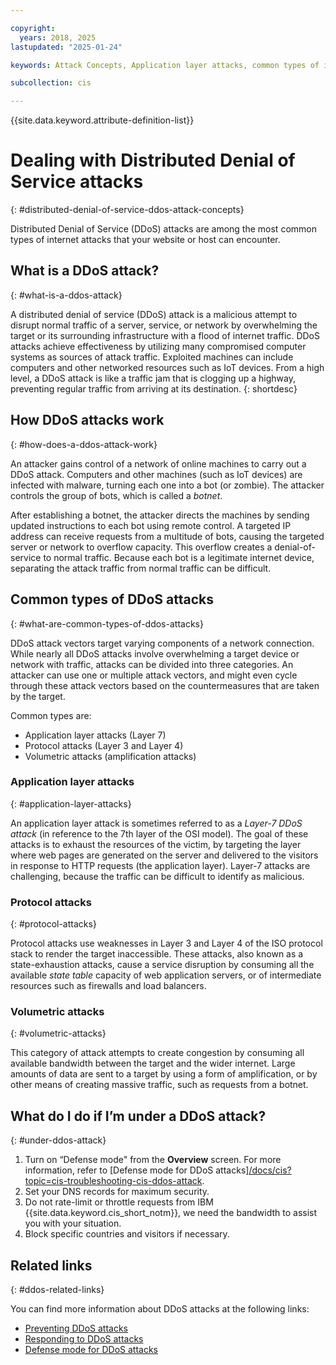 ```yaml
---

copyright:
  years: 2018, 2025
lastupdated: "2025-01-24"

keywords: Attack Concepts, Application layer attacks, common types of internet attacks

subcollection: cis

---
```


{{site.data.keyword.attribute-definition-list}}

# Dealing with Distributed Denial of Service attacks
{: #distributed-denial-of-service-ddos-attack-concepts}

Distributed Denial of Service (DDoS) attacks are among the most common types of internet attacks that your website or host can encounter.

## What is a DDoS attack?
{: #what-is-a-ddos-attack}

A distributed denial of service (DDoS) attack is a malicious attempt to disrupt normal traffic of a server, service, or network by overwhelming the target or its surrounding infrastructure with a flood of internet traffic. DDoS attacks achieve effectiveness by utilizing many compromised computer systems as sources of attack traffic. Exploited machines can include computers and other networked resources such as IoT devices. From a high level, a DDoS attack is like a traffic jam that is clogging up a highway, preventing regular traffic from arriving at its destination.
{: shortdesc}

## How DDoS attacks work
{: #how-does-a-ddos-attack-work}

An attacker gains control of a network of online machines to carry out a DDoS attack. Computers and other machines (such as IoT devices) are infected with malware, turning each one into a bot (or zombie). The attacker controls the group of bots, which is called a _botnet_.

After establishing a botnet, the attacker directs the machines by sending updated instructions to each bot using remote control. A targeted IP address can receive requests from a multitude of bots, causing the targeted server or network to overflow capacity. This overflow creates a denial-of-service to normal traffic. Because each bot is a legitimate internet device, separating the attack traffic from normal traffic can be difficult.

## Common types of DDoS attacks
{: #what-are-common-types-of-ddos-attacks}

DDoS attack vectors target varying components of a network connection. While nearly all DDoS attacks involve overwhelming a target device or network with traffic, attacks can be divided into three categories. An attacker can use one or multiple attack vectors, and might even cycle through these attack vectors based on the countermeasures that are taken by the target.

Common types are:

* Application layer attacks (Layer 7)
* Protocol attacks (Layer 3 and Layer 4)
* Volumetric attacks (amplification attacks)

### Application layer attacks
{: #application-layer-attacks}

An application layer attack is sometimes referred to as a _Layer-7 DDoS attack_ (in reference to the 7th layer of the OSI model). The goal of these attacks is to exhaust the resources of the victim, by targeting the layer where web pages are generated on the server and delivered to the visitors in response to HTTP requests (the application layer). Layer-7 attacks are challenging, because the traffic can be difficult to identify as malicious.

### Protocol attacks
{: #protocol-attacks}

Protocol attacks use weaknesses in Layer 3 and Layer 4 of the ISO protocol stack to render the target inaccessible. These attacks, also known as a state-exhaustion attacks, cause a service disruption by consuming all the available _state table_ capacity of web application servers, or of intermediate resources such as firewalls and load balancers.

### Volumetric attacks
{: #volumetric-attacks}

This category of attack attempts to create congestion by consuming all available bandwidth between the target and the wider internet. Large amounts of data are sent to a target by using a form of amplification, or by other means of creating massive traffic, such as requests from a botnet.

## What do I do if I’m under a DDoS attack?
{: #under-ddos-attack}

1. Turn on “Defense mode" from the **Overview** screen. For more information, refer to [Defense mode for DDoS attacks][/docs/cis?topic=cis-troubleshooting-cis-ddos-attack](/docs/cis?topic=cis-defense-mode-attack-ddos).
1. Set your DNS records for maximum security.
1. Do not rate-limit or throttle requests from IBM {{site.data.keyword.cis_short_notm}}, we need the bandwidth to assist you with your situation.
1. Block specific countries and visitors if necessary.

## Related links
{: #ddos-related-links}

You can find more information about DDoS attacks at the following links:

* [Preventing DDoS attacks](/docs/cis?topic=cis-preventing-ddos-attacks)
* [Responding to DDoS attacks](/docs/cis?topic=cis-responding-to-ddos-attacks)
* [Defense mode for DDoS attacks](/docs/cis?topic=cis-defense-mode-attack-ddos)
